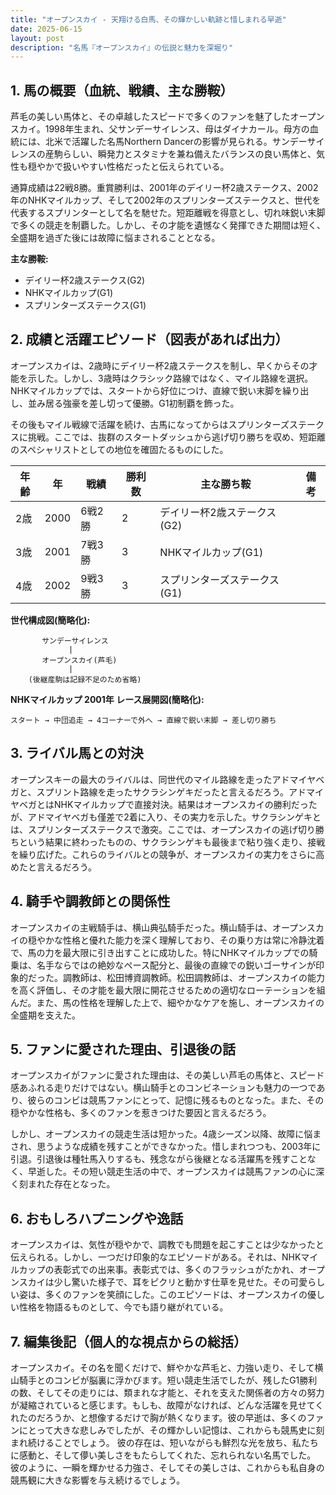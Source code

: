 ```yaml
---
title: "オープンスカイ - 天翔ける白馬、その輝かしい軌跡と惜しまれる早逝"
date: 2025-06-15
layout: post
description: "名馬『オープンスカイ』の伝説と魅力を深堀り"
---
```


## 1. 馬の概要（血統、戦績、主な勝鞍）

芦毛の美しい馬体と、その卓越したスピードで多くのファンを魅了したオープンスカイ。1998年生まれ、父サンデーサイレンス、母はダイナカール。母方の血統には、北米で活躍した名馬Northern Dancerの影響が見られる。サンデーサイレンスの産駒らしい、瞬発力とスタミナを兼ね備えたバランスの良い馬体と、気性も穏やかで扱いやすい性格だったと伝えられている。

通算成績は22戦8勝。重賞勝利は、2001年のデイリー杯2歳ステークス、2002年のNHKマイルカップ、そして2002年のスプリンターズステークスと、世代を代表するスプリンターとして名を馳せた。短距離戦を得意とし、切れ味鋭い末脚で多くの競走を制覇した。しかし、その才能を遺憾なく発揮できた期間は短く、全盛期を過ぎた後には故障に悩まされることとなる。

**主な勝鞍:**

* デイリー杯2歳ステークス(G2)
* NHKマイルカップ(G1)
* スプリンターズステークス(G1)


## 2. 成績と活躍エピソード（図表があれば出力）

オープンスカイは、2歳時にデイリー杯2歳ステークスを制し、早くからその才能を示した。しかし、3歳時はクラシック路線ではなく、マイル路線を選択。NHKマイルカップでは、スタートから好位につけ、直線で鋭い末脚を繰り出し、並み居る強豪を差し切って優勝。G1初制覇を飾った。

その後もマイル戦線で活躍を続け、古馬になってからはスプリンターズステークスに挑戦。ここでは、抜群のスタートダッシュから逃げ切り勝ちを収め、短距離のスペシャリストとしての地位を確固たるものにした。

| 年齢 | 年 | 戦績 | 勝利数 | 主な勝ち鞍 | 備考 |
|---|---|---|---|---|---|
| 2歳 | 2000 | 6戦2勝 | 2 | デイリー杯2歳ステークス(G2) |  |
| 3歳 | 2001 | 7戦3勝 | 3 | NHKマイルカップ(G1) |  |
| 4歳 | 2002 | 9戦3勝 | 3 | スプリンターズステークス(G1) |  |


**世代構成図(簡略化):**

```
       サンデーサイレンス
             |
       オープンスカイ(芦毛)
             |
    (後継産駒は記録不足のため省略)
```

**NHKマイルカップ 2001年 レース展開図(簡略化):**

```
スタート → 中団追走 → 4コーナーで外へ → 直線で鋭い末脚 → 差し切り勝ち
```


## 3. ライバル馬との対決

オープンスキーの最大のライバルは、同世代のマイル路線を走ったアドマイヤベガと、スプリント路線を走ったサクラシンゲキだったと言えるだろう。アドマイヤベガとはNHKマイルカップで直接対決。結果はオープンスカイの勝利だったが、アドマイヤベガも僅差で2着に入り、その実力を示した。サクラシンゲキとは、スプリンターズステークスで激突。ここでは、オープンスカイの逃げ切り勝ちという結果に終わったものの、サクラシンゲキも最後まで粘り強く走り、接戦を繰り広げた。これらのライバルとの競争が、オープンスカイの実力をさらに高めたと言えるだろう。


## 4. 騎手や調教師との関係性

オープンスカイの主戦騎手は、横山典弘騎手だった。横山騎手は、オープンスカイの穏やかな性格と優れた能力を深く理解しており、その乗り方は常に冷静沈着で、馬の力を最大限に引き出すことに成功した。特にNHKマイルカップでの騎乗は、名手ならではの絶妙なペース配分と、最後の直線での鋭いゴーサインが印象的だった。調教師は、松田博資調教師。松田調教師は、オープンスカイの能力を高く評価し、その才能を最大限に開花させるための適切なローテーションを組んだ。また、馬の性格を理解した上で、細やかなケアを施し、オープンスカイの全盛期を支えた。


## 5. ファンに愛された理由、引退後の話

オープンスカイがファンに愛された理由は、その美しい芦毛の馬体と、スピード感あふれる走りだけではない。横山騎手とのコンビネーションも魅力の一つであり、彼らのコンビは競馬ファンにとって、記憶に残るものとなった。また、その穏やかな性格も、多くのファンを惹きつけた要因と言えるだろう。

しかし、オープンスカイの競走生活は短かった。4歳シーズン以降、故障に悩まされ、思うような成績を残すことができなかった。惜しまれつつも、2003年に引退。引退後は種牡馬入りするも、残念ながら後継となる活躍馬を残すことなく、早逝した。その短い競走生活の中で、オープンスカイは競馬ファンの心に深く刻まれた存在となった。


## 6. おもしろハプニングや逸話

オープンスカイは、気性が穏やかで、調教でも問題を起こすことは少なかったと伝えられる。しかし、一つだけ印象的なエピソードがある。それは、NHKマイルカップの表彰式での出来事。表彰式では、多くのフラッシュがたかれ、オープンスカイは少し驚いた様子で、耳をピクリと動かす仕草を見せた。その可愛らしい姿は、多くのファンを笑顔にした。このエピソードは、オープンスカイの優しい性格を物語るものとして、今でも語り継がれている。


## 7. 編集後記（個人的な視点からの総括）

オープンスカイ。その名を聞くだけで、鮮やかな芦毛と、力強い走り、そして横山騎手とのコンビが脳裏に浮かびます。短い競走生活でしたが、残したG1勝利の数、そしてその走りには、類まれな才能と、それを支えた関係者の方々の努力が凝縮されていると感じます。もしも、故障がなければ、どんな活躍を見せてくれたのだろうか、と想像するだけで胸が熱くなります。彼の早逝は、多くのファンにとって大きな悲しみでしたが、その輝かしい記憶は、これからも競馬史に刻まれ続けることでしょう。  彼の存在は、短いながらも鮮烈な光を放ち、私たちに感動と、そして儚い美しさをもたらしてくれた、忘れられない名馬でした。  彼のように、一瞬を輝かせる力強さ、そしてその美しさは、これからも私自身の競馬観に大きな影響を与え続けるでしょう。
